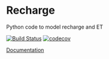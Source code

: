# Recharge
Python code to model recharge and ET

[![Build Status](https://travis-ci.org/NMTHydro/Recharge.svg?branch=develop)](https://travis-ci.org/NMTHydro/Recharge)
[![codecov](https://codecov.io/gh/NMTHydro/Recharge/branch/develop/graph/badge.svg)](https://codecov.io/gh/NMTHydro/Recharge)

[Documentation](http://recharge.readthedocs.io/en/latest/)

